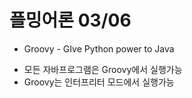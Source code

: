 # 플밍어론 03/06



* Groovy - GIve Python power to Java



 -  ​모든 자바프로그램은 Groovy에서 실행가능		
 -  Groovy는 인터프리터 모드에서 실행가능 

